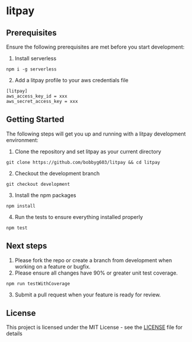 # litpay

## Prerequisites

Ensure the following prerequisites are met before you start development:

1. Install serverless
```shell
npm i -g serverless
```
2. Add a litpay profile to your aws credentials file
```
[litpay]
aws_access_key_id = xxx
aws_secret_access_key = xxx
```

## Getting Started

The following steps will get you up and running with a litpay development environment:

1. Clone the repository and set litpay as your current directory
```shell
git clone https://github.com/bobbyg603/litpay && cd litpay
```
2. Checkout the development branch
```shell
git checkout development
```
3. Install the npm packages
```shell
npm install
```
4. Run the tests to ensure everything installed properly
```shell
npm test
```

## Next steps

1. Please fork the repo or create a branch from development when working on a feature or bugfix.
2. Please ensure all changes have 90% or greater unit test coverage.
```shell
npm run testWithCoverage
```
3. Submit a pull request when your feature is ready for review.

## License

This project is licensed under the MIT License - see the [LICENSE](LICENSE) file for details